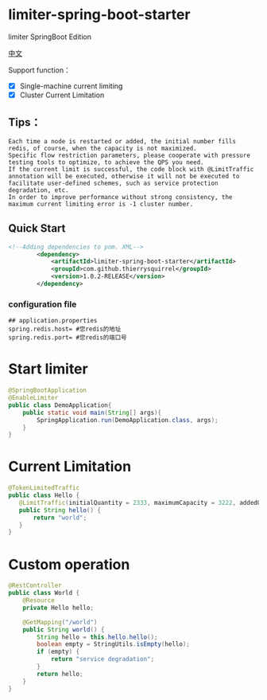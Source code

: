 #   limiter-spring-boot-starter

limiter SpringBoot  Edition

[中文](./README_zh_CN.md)

Support function：
- [x] Single-machine current limiting
- [x] Cluster Current Limitation

## Tips：
    Each time a node is restarted or added, the initial number fills redis, of course, when the capacity is not maximized.    
    Specific flow restriction parameters, please cooperate with pressure testing tools to optimize, to achieve the QPS you need.  
    If the current limit is successful, the code block with @LimitTraffic annotation will be executed, otherwise it will not be executed to facilitate user-defined schemes, such as service protection degradation, etc.  
    In order to improve performance without strong consistency, the maximum current limiting error is -1 cluster number.  
        
##  Quick Start

```xml
<!--Adding dependencies to pom. XML-->
        <dependency>
            <artifactId>limiter-spring-boot-starter</artifactId>
            <groupId>com.github.thierrysquirrel</groupId>
            <version>1.0.2-RELEASE</version>
        </dependency>
```

### configuration file
 
 ```properties
 ## application.properties
spring.redis.host= #您redis的地址
spring.redis.port= #您redis的端口号
 ```
 
#   Start limiter

 ```java
 @SpringBootApplication
 @EnableLimiter
 public class DemoApplication{
     public static void main(String[] args){
         SpringApplication.run(DemoApplication.class, args);
     }  
 }
 ```
 
 #  Current Limitation
 
 ```java
 @TokenLimitedTraffic
 public class Hello {
 	@LimitTraffic(initialQuantity = 2333, maximumCapacity = 3222, addedQuantity = 2333)
 	public String hello() {
 		return "world";
 	}
 }
 ```
 
 #  Custom operation

```java
@RestController
public class World {
	@Resource
	private Hello hello;

	@GetMapping("/world")
	public String world() {
		String hello = this.hello.hello();
		boolean empty = StringUtils.isEmpty(hello);
		if (empty) {
			return "service degradation";
		}
		return hello;
	}
}
``` 